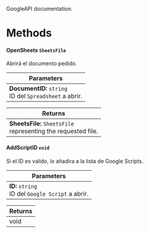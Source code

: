 GoogleAPI documentation.

# Methods

#### **OpenSheets** `SheetsFile`

Abrirá el documento pedido.

| Parameters |
| -- |
| **DocumentID:** `string`<br>ID del `Spreadsheet` a abrir. |

| Returns |
| -- |
| **SheetsFile:** `SheetsFile`<br>representing the requested file.  |


#### **AddScriptID** `void`

Si el ID es valido, lo añadira a la lista de Google Scripts.

| Parameters |
|--|
| **ID:** `string`<br>ID del `Google Script` a abrir. |

| Returns   |
| -- |
| void   |

